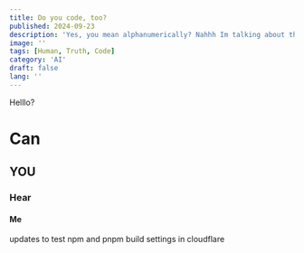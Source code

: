 ```yaml
---
title: Do you code, too?
published: 2024-09-23
description: 'Yes, you mean alphanumerically? Nahhh Im talking about the other kind of code. You know, the code thats in your head, Bro!'
image: ''
tags: [Human, Truth, Code]
category: 'AI'
draft: false 
lang: ''
---
```


Helllo?
# Can
## YOU
### Hear
#### Me

updates to test npm and pnpm build settings in cloudflare
